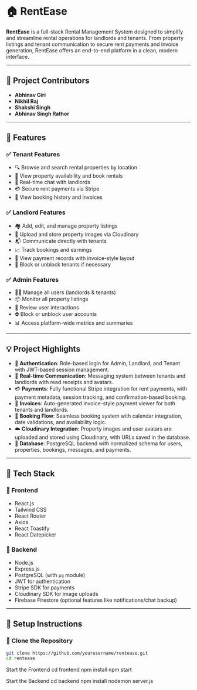 # 🏠 RentEase

**RentEase** is a full-stack Rental Management System designed to simplify and streamline rental operations for landlords and tenants. From property listings and tenant communication to secure rent payments and invoice generation, RentEase offers an end-to-end platform in a clean, modern interface.

---

## 👥 Project Contributors

- **Abhinav Giri**  
- **Nikhil Raj**  
- **Shakshi Singh**  
- **Abhinav Singh Rathor**

---

## 🚀 Features

### ✅ Tenant Features
- 🔍 Browse and search rental properties by location
- 📆 View property availability and book rentals
- 💬 Real-time chat with landlords
- 💳 Secure rent payments via Stripe
- 📄 View booking history and invoices

### ✅ Landlord Features
- 🏘️ Add, edit, and manage property listings
- 📸 Upload and store property images via Cloudinary
- 📬 Communicate directly with tenants
- 📈 Track bookings and earnings
- 📄 View payment records with invoice-style layout
- 🔐 Block or unblock tenants if necessary

### ✅ Admin Features
- 🧑‍💼 Manage all users (landlords & tenants)
- 📦 Monitor all property listings
- 💬 Review user interactions
- ⛔ Block or unblock user accounts
- 📊 Access platform-wide metrics and summaries

---

## 💡 Project Highlights

- 🔐 **Authentication**: Role-based login for Admin, Landlord, and Tenant with JWT-based session management.
- 💬 **Real-time Communication**: Messaging system between tenants and landlords with read receipts and avatars.
- 💳 **Payments**: Fully functional Stripe integration for rent payments, with payment metadata, session tracking, and confirmation-based booking.
- 🧾 **Invoices**: Auto-generated invoice-style payment viewer for both tenants and landlords.
- 📅 **Booking Flow**: Seamless booking system with calendar integration, date validations, and availability logic.
- ☁️ **Cloudinary Integration**: Property images and user avatars are uploaded and stored using Cloudinary, with URLs saved in the database.
- 📁 **Database**: PostgreSQL backend with normalized schema for users, properties, bookings, messages, and payments.

---

## 🧱 Tech Stack

### 🔹 Frontend
- React.js
- Tailwind CSS
- React Router
- Axios
- React Toastify
- React Datepicker

### 🔹 Backend
- Node.js
- Express.js
- PostgreSQL (with `pg` module)
- JWT for authentication
- Stripe SDK for payments
- Cloudinary SDK for image uploads
- Firebase Firestore (optional features like notifications/chat backup)

---

## 🔗 Setup Instructions

### 📁 Clone the Repository

```bash
git clone https://github.com/yourusername/rentease.git
cd rentease
```

Start the Frontend
cd frontend
npm install
npm start

Start the Backend
cd backend
npm install
nodemon server.js
